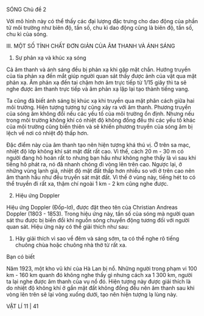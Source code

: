 SÓNG Chủ đề 2

Với mô hình này có thể thấy các đại lượng đặc trưng cho dao động của phần tử môi trường như biên độ, tần số, chu kì dao động cũng là biên độ, tần số, chu kì của sóng.

III. MỘT SỐ TÍNH CHẤT ĐƠN GIẢN CỦA ÂM THANH VÀ ÁNH SÁNG

1. Sự phản xạ và khúc xạ sóng

Cả âm thanh và ánh sáng đều bị phản xạ khi gặp mặt chắn. Hướng truyền của tia phản xạ đến mắt giúp người quan sát thấy được ảnh của vật qua mặt phản xạ. Âm phản xạ đến tai chậm hơn âm trực tiếp từ 1/15 giây thì ta sẽ nghe được âm thanh trực tiếp và âm phản xạ lặp lại tạo thành tiếng vang.

Ta cũng đã biết ánh sáng bị khúc xạ khi truyền qua mặt phân cách giữa hai môi trường. Hiện tượng tương tự cũng xảy ra với âm thanh. Phương truyền của sóng âm không đổi nếu các yếu tố của môi trường ổn định. Nhưng nếu trong môi trường không khí có nhiệt độ không đồng đều thì các yếu tố khác của môi trường cũng biến thiên và sẽ khiến phương truyền của sóng âm bị lệch về nơi có nhiệt độ thấp hơn.

Đặc điểm này của âm thanh tạo nên hiện tượng khá thú vị. Ở trên sa mạc, nhiệt độ lớp không khí sát mặt đất rất cao. Vì thế, cách 20 m - 30 m có người đang hô hoán rất to nhưng bạn hầu như không nghe thấy là vì sau khi tiếng hô phát ra, nó đã nhanh chóng đi vòng lên trên cao. Ngược lại, ở những vùng lạnh giá, nhiệt độ mặt đất thấp hơn nhiều so với ở trên cao nên âm thanh hầu như đều truyền sát mặt đất. Vì thế ở vùng này, tiếng hét to có thể truyền đi rất xa, thậm chí ngoài 1 km - 2 km cũng nghe được.

2. Hiệu ứng Doppler

Hiệu ứng Doppler (Đốp-lơ), được đặt theo tên của Christian Andreas Doppler (1803 - 1853). Trong hiệu ứng này, tần số của sóng mà người quan sát thu được bị biến đổi khi nguồn sóng chuyển động tương đối với người quan sát. Hiệu ứng này có thể giải thích như sau:

1. Hãy giải thích vì sao về đêm và sáng sớm, ta có thể nghe rõ tiếng chuông chùa hoặc chuông nhà thờ từ rất xa.

Bạn có biết

Năm 1923, một kho vũ khí của Hà Lan bị nổ. Những người trong phạm vi 100 km - 160 km quanh đó không nghe thấy gì nhưng cách xa 1 300 km, người ta lại nghe được âm thanh của vụ nổ đó. Hiện tượng này được giải thích là do nhiệt độ không khí ở gần mặt đất không đồng đều nên âm thanh sau khi vòng lên trên sẽ lại vòng xuống dưới, tạo nên hiện tượng lạ lùng này.

VẬT LÍ 11 | 41
